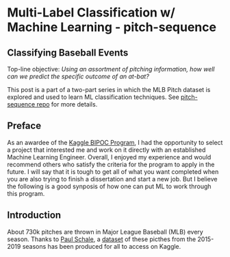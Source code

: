 # Multi-Label Classification w/ Machine Learning - pitch-sequence

## Classifying Baseball Events
Top-line objective: *Using an assortment of pitching information, how well can we predict the specific outcome of an at-bat?*

This post is a part of a two-part series in which the MLB Pitch dataset is explored and used to learn ML classification techniques. See [pitch-sequence repo](https://github.com/907Resident/pitch-sequence) for more details.

## Preface
As an awardee of the [Kaggle BIPOC Program](https://www.kaggle.com/bipoc-grant-application), I had the opportunity to select a project that interested me and work on it directly with an established Machine Learning Engineer. Overall, I enjoyed my experience and would recommend others who satisfy the criteria for the program to apply in the future. I will say that it is tough to get all of what you want completed when you are also trying to finish a dissertation and start a new job. But I believe the following is a good synposis of how one can put ML to work through this program. 

## Introduction
About 730k pitches are thrown in Major League Baseball (MLB) every season. Thanks to [Paul Schale](https://www.kaggle.com/pschale), a [dataset](https://www.kaggle.com/pschale/mlb-pitch-data-20152018?select=2019_pitches.csv) of these picthes from the 2015-2019 seasons has been produced for all to access on Kaggle. 